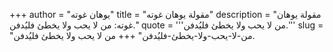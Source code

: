 +++
author = "يوهان غوته"
title = "مقولة يوهان غوته"
description = "مقولة يوهان غوته: من لا يحب ولا يخطئ فليُدفن."
quote = '''من لا يحب ولا يخطئ فليُدفن.''' 
slug = "من-لا-يحب-ولا-يخطئ-فليُدفن"
+++
من لا يحب ولا يخطئ فليُدفن.
